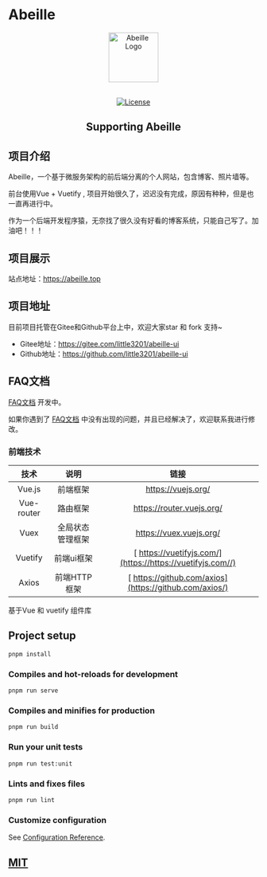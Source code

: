 
# Abeille

<p align="center">
  <a href="https://abeille.top" target="_blank">
    <img alt="Abeille Logo" width="100" src="https://github.com/little3201/abeille-ui/blob/master/src/assets/logo.svg">
  </a>
</p>

<p align="center">
  <br>
  <a href="https://github.com/little3201/abeille-ui/blob/develop/LICENSE">
    <img src="https://img.shields.io/github/license/little3201/abeille-ui.svg" alt="License">
  </a>
</p>

<h2 align="center">Supporting Abeille</h2>

## 项目介绍

Abeille，一个基于微服务架构的前后端分离的个人网站，包含博客、照片墙等。

前台使用Vue + Vuetify , 项目开始很久了，迟迟没有完成，原因有种种，但是也一直再进行中。

作为一个后端开发程序猿，无奈找了很久没有好看的博客系统，只能自己写了。加油吧！！！

## 项目展示

站点地址：https://abeille.top

## 项目地址

目前项目托管在Gitee和Github平台上中，欢迎大家star 和 fork 支持~

- Gitee地址：https://gitee.com/little3201/abeille-ui
- Github地址：https://github.com/little3201/abeille-ui

## FAQ文档

[FAQ文档](./FAQ) 开发中。

如果你遇到了 [FAQ文档](./FAQ) 中没有出现的问题，并且已经解决了，欢迎联系我进行修改。


### 前端技术

|         技术          |           说明            |                             链接                             |
| :-------------------: | :-----------------------: | :----------------------------------------------------------: |
|        Vue.js         |         前端框架          |                      https://vuejs.org/                      |
|      Vue-router       |         路由框架          |                  https://router.vuejs.org/                   |
|         Vuex          |     全局状态管理框架       |                   https://vuex.vuejs.org/                     |
|        Vuetify        |        前端ui框架         |  [ https://vuetifyjs.com/](https://https://vuetifyjs.com//)   |
|         Axios         |       前端HTTP框架        |     [ https://github.com/axios](https://github.com/axios/)    |



基于Vue 和 vuetify 组件库

## Project setup
```
pnpm install
```

### Compiles and hot-reloads for development
```
pnpm run serve
```

### Compiles and minifies for production
```
pnpm run build
```

### Run your unit tests
```
pnpm run test:unit
```

### Lints and fixes files
```
pnpm run lint
```

### Customize configuration
See [Configuration Reference](https://cli.vuejs.org/config/).


<a href="https://github.com/little3201/abeille-ui/blob/develop/LICENSE">
  <h2>MIT</h2>
</a>
